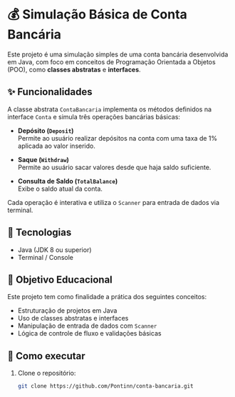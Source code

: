 # 💰 Simulação Básica de Conta Bancária

Este projeto é uma simulação simples de uma conta bancária desenvolvida em Java, com foco em conceitos de Programação Orientada a Objetos (POO), como **classes abstratas** e **interfaces**.

## ✨ Funcionalidades

A classe abstrata `ContaBancaria` implementa os métodos definidos na interface `Conta` e simula três operações bancárias básicas:

- **Depósito (`Deposit`)**  
  Permite ao usuário realizar depósitos na conta com uma taxa de 1% aplicada ao valor inserido.

- **Saque (`Withdraw`)**  
  Permite ao usuário sacar valores desde que haja saldo suficiente.

- **Consulta de Saldo (`TotalBalance`)**  
  Exibe o saldo atual da conta.

Cada operação é interativa e utiliza o `Scanner` para entrada de dados via terminal.

## 🔧 Tecnologias

- Java (JDK 8 ou superior)
- Terminal / Console

## 🧪 Objetivo Educacional

Este projeto tem como finalidade a prática dos seguintes conceitos:

- Estruturação de projetos em Java
- Uso de classes abstratas e interfaces
- Manipulação de entrada de dados com `Scanner`
- Lógica de controle de fluxo e validações básicas

## 🚀 Como executar

1. Clone o repositório:
   ```bash
   git clone https://github.com/Pontinn/conta-bancaria.git

